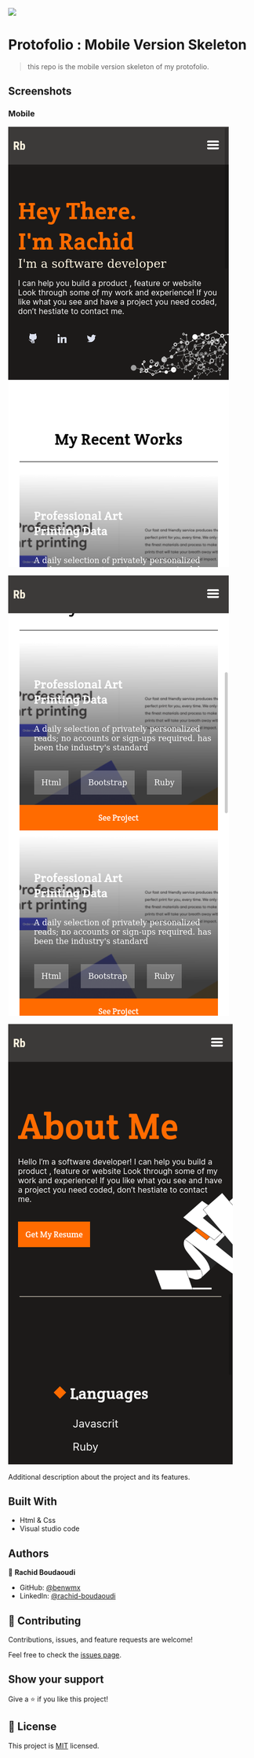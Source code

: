 ![](https://img.shields.io/badge/Microverse-blueviolet)

# Protofolio : Mobile Version Skeleton

> this repo is the mobile version skeleton of my protofolio.
## Screenshots
### Mobile

![screenshot](./img/screenshots/scrshot1.png)


![screenshot](./img/screenshots/scrshot2.png)

![screenshot](./img/screenshots/scrshot3.png)

Additional description about the project and its features.

## Built With

- Html & Css
- Visual studio code





## Authors

👤 **Rachid Boudaoudi**

- GitHub: [@benwmx](https://github.com/benwmx)
- LinkedIn: [@rachid-boudaoudi](https://www.linkedin.com/in/rachid-boudaoudi-1621a0183/)


## 🤝 Contributing

Contributions, issues, and feature requests are welcome!

Feel free to check the [issues page](../../issues/).

## Show your support

Give a ⭐️ if you like this project!


## 📝 License

This project is [MIT](./MIT.md) licensed.
